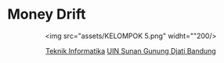 # Money Drift

<div align="center">

<img src="assets/KELOMPOK 5.png" widht=""200/>

[Teknik Informatika](http://if.uinsgd.ac.id/) [UIN Sunan Gunung Djati Bandung](https://uinsgd.ac.id/) 
